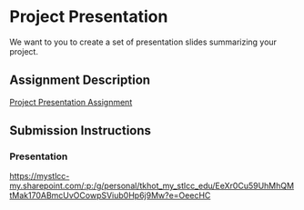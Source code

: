 # Project Presentation
We want to you to create a set of presentation slides summarizing your project.

## Assignment Description
[Project Presentation Assignment](https://education.launchcode.org/liftoff/modules/assignments/project-presentation)

## Submission Instructions

### Presentation
https://mystlcc-my.sharepoint.com/:p:/g/personal/tkhot_my_stlcc_edu/EeXr0Cu59UhMhQMtMak170ABmcUvOCowpSViub0Hp6j9Mw?e=OeecHC
